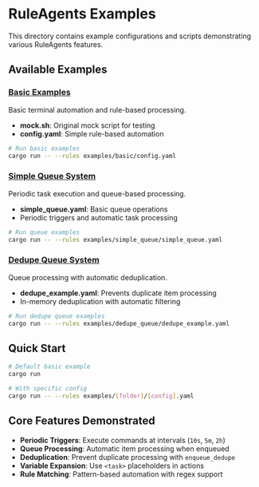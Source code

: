 # RuleAgents Examples

This directory contains example configurations and scripts demonstrating various RuleAgents features.

## Available Examples

### [Basic Examples](./basic/)
Basic terminal automation and rule-based processing.
- **mock.sh**: Original mock script for testing
- **config.yaml**: Simple rule-based automation

```bash
# Run basic examples
cargo run -- --rules examples/basic/config.yaml
```

### [Simple Queue System](./simple_queue/)
Periodic task execution and queue-based processing.
- **simple_queue.yaml**: Basic queue operations
- Periodic triggers and automatic task processing

```bash
# Run queue examples
cargo run -- --rules examples/simple_queue/simple_queue.yaml
```

### [Dedupe Queue System](./dedupe_queue/)
Queue processing with automatic deduplication.
- **dedupe_example.yaml**: Prevents duplicate item processing
- In-memory deduplication with automatic filtering

```bash
# Run dedupe queue examples
cargo run -- --rules examples/dedupe_queue/dedupe_example.yaml
```

## Quick Start

```bash
# Default basic example
cargo run

# With specific config
cargo run -- --rules examples/[folder]/[config].yaml
```

## Core Features Demonstrated

- **Periodic Triggers**: Execute commands at intervals (`10s`, `5m`, `2h`)
- **Queue Processing**: Automatic item processing when enqueued
- **Deduplication**: Prevent duplicate processing with `enqueue_dedupe`
- **Variable Expansion**: Use `<task>` placeholders in actions
- **Rule Matching**: Pattern-based automation with regex support
